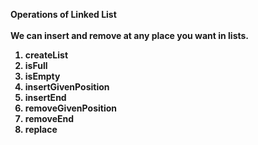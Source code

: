 <b>Operations of Linked List<b><br><br>
We can insert and remove at any place you want in lists.
1. createList
2. isFull
3. isEmpty
4. insertGivenPosition
5. insertEnd
6. removeGivenPosition
7. removeEnd
8. replace